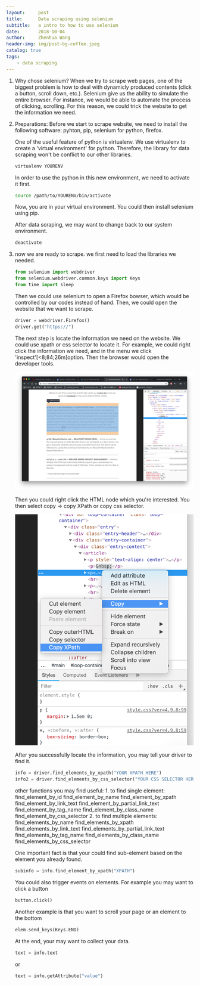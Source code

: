 ```yaml
---
layout:     post
title:      Data scraping using selenium
subtitle:   a intro to how to use selenium
date:       2018-10-04
author:     Zhenhua Wang
header-img: img/post-bg-coffee.jpeg
catalog: true
tags:
    - data scraping
---
```


1. Why chose selenium?
   When we try to scrape web pages, one of the biggest problem is how to deal with dynamicly produced contents (click a button, scroll down, etc.). Selenium give us the ability to simulate the entire browser. For instance, we would be able to automate the process of clicking, scrolling. For this reason, we could trick the website to get the information we need.

2. Preparations:
   Before we start to scrape website, we need to install the following software: pyhton, pip, selenium for python, firefox.

    One of the useful feature of python is virtualenv. We use virtualenv to create a 'virtual environment' for python. Therefore, the library for data scraping won't be conflict to our other libraries.

    ```sh
    virtualenv YOURENV
    ```

    In order to use the python in this new environment, we need to activate it first.
    ```sh
    source /path/to/YOURENV/bin/activate
    ```

    Now, you are in your virtual environment. You could then install selenium using pip.

    After data scraping, we may want to change back to our system environment.
    ```sh
    deactivate
    ```
3. now we are ready to scrape.
    we first need to load the libraries we needed.
    ```python
    from selenium import webdriver
    from selenium.webdriver.common.keys import Keys
    from time import sleep
    ```
    Then we could use selenium to open a Firefox bowser, which would be controlled by our codes instead of hand. Then, we could open the website that we want to scrape.

    ```python
    driver = webdriver.Firefox()
    driver.get("https://")
    ```

    The next step is locate the information we need on the website. We could use xpath or css selector to locate it. For example, we could right click the information we need, and in the menu we click 'inspect'[<8;84;26m]option. Then the browser would open the developer tools.

    ![alt text](https://github.com/chrimiway/chrimiway.github.io/raw/master/img/scraping/find_elem.png)

    Then you could right click the HTML node which you're interested. You then select copy -> copy XPath or copy css selector.

    ![copy xpath](https://github.com/chrimiway/chrimiway.github.io/raw/master/img/scraping/copy_xpath.png)

    After you successfully locate the information, you may tell your driver to find it.

    ```python
    info = driver.find_elements_by_xpath("YOUR XPATH HERE")
    info2 = driver.find_elements_by_css_selector("YOUR CSS SELECTOR HERE")
    ```
    other functions you may find useful:
        1. to find single element:
           find_element_by_id
           find_element_by_name
           find_element_by_xpath
           find_element_by_link_text
           find_element_by_partial_link_text
           find_element_by_tag_name
           find_element_by_class_name
           find_element_by_css_selector
        2. to find multiple elements:
           find_elements_by_name
           find_elements_by_xpath
           find_elements_by_link_text
           find_elements_by_partial_link_text
           find_elements_by_tag_name
           find_elements_by_class_name
           find_elements_by_css_selector

    One important fact is that your could find sub-element based on the element you already found.
    ```python
    subinfo = info.find_element_by_xpath("XPATH")
    ```
    You could also trigger events on elements. For example you may want to click a button
    ```python
    button.click()
    ```

    Another example is that you want to scroll your page or an element to the bottom
    ```python
    elem.send_keys(Keys.END)
    ```

    At the end, your may want to collect your data.

    ```python
    text = info.text
    ```

    or

    ```python
    text = info.getAttribute("value")
    ```
